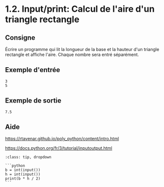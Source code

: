 # 1.2. Input/print: Calcul de l'aire d'un triangle rectangle

## Consigne

Écrire un programme qui lit la longueur de la base et la hauteur d'un triangle rectangle et affiche l'aire. Chaque nombre sera entré séparément.



## Exemple d'entrée

```
3
5
```

## Exemple de sortie

```
7.5
```

## Aide

https://rtavenar.github.io/poly_python/content/intro.html

https://docs.python.org/fr/3/tutorial/inputoutput.html

<div id="pad"></div>
            <script>Pythonpad('pad', {'title': 'Testez votre solution ici', 'src': '# Lecture des nombres b et h comme ci-dessous :\nb = int(input())\n\n# Afficher le résultat avec : print()\n'})</script>


````{admonition} Cliquez ici pour voir la solution
:class: tip, dropdown

```python
b = int(input())
h = int(input())
print(b * h / 2)
```
````
